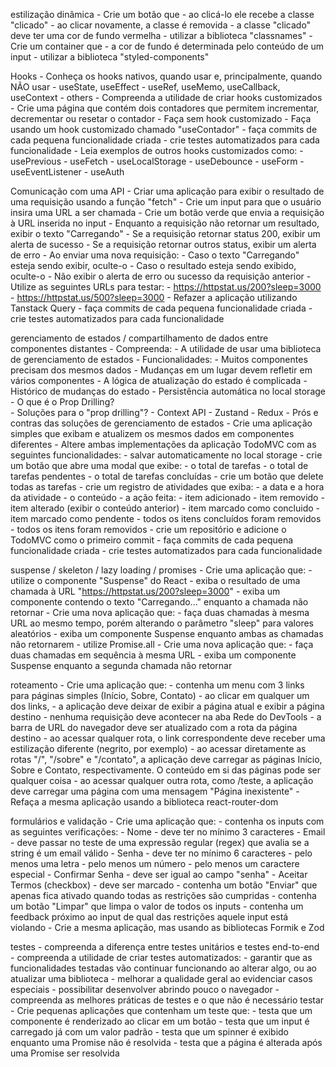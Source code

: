 estilização dinâmica
    - Crie um botão que
        - ao clicá-lo ele recebe a classe "clicado"
        - ao clicar novamente, a classe é removida
        - a classe "clicado" deve ter uma cor de fundo vermelha
        - utilizar a biblioteca "classnames"
    - Crie um container que
        - a cor de fundo é determinada pelo conteúdo de um input
        - utilizar a biblioteca "styled-components"

Hooks
    - Conheça os hooks nativos, quando usar e, principalmente, quando NÃO usar
        - useState, useEffect
        - useRef, useMemo, useCallback, useContext
        - others
    - Compreenda a utilidade de criar hooks customizados
    - Crie uma página que contém dois contadores que permitem incrementar, decrementar ou resetar o contador
        - Faça sem hook customizado
        - Faça usando um hook customizado chamado "useContador"
        - faça commits de cada pequena funcionalidade criada
        - crie testes automatizados para cada funcionalidade
    - Leia exemplos de outros hooks customizados como:
        - usePrevious
        - useFetch
        - useLocalStorage
        - useDebounce
        - useForm
        - useEventListener
        - useAuth

Comunicação com uma API
    - Criar uma aplicação para exibir o resultado de uma requisição usando a função "fetch"
        - Crie um input para que o usuário insira uma URL a ser chamada
        - Crie um botão verde que envia a requisição à URL inserida no input
            - Enquanto a requisição não retornar um resultado, exibir o texto "Carregando"
            - Se a requisição retornar status 200, exibir um alerta de sucesso
            - Se a requisição retornar outros status, exibir um alerta de erro
            - Ao enviar uma nova requisição:
                - Caso o texto "Carregando" esteja sendo exibir, oculte-o
                - Caso o resultado esteja sendo exibido, oculte-o
                - Não exibir o alerta de erro ou sucesso da requisição anterior
            - Utilize as seguintes URLs para testar:
                - https://httpstat.us/200?sleep=3000
                - https://httpstat.us/500?sleep=3000
    - Refazer a aplicação utilizando Tanstack Query
    - faça commits de cada pequena funcionalidade criada
    - crie testes automatizados para cada funcionalidade

gerenciamento de estados / compartilhamento de dados entre componentes distantes
    - Compreenda:
        - A utilidade de usar uma biblioteca de gerenciamento de estados
        - Funcionalidades:
            - Muitos componentes precisam dos mesmos dados
            - Mudanças em um lugar devem refletir em vários componentes
            - A lógica de atualização do estado é complicada
            - Histórico de mudanças do estado
            - Persistência automática no local storage
        - O que é o Prop Drilling?   
        - Soluções para o "prop drilling"?
            - Context API
            - Zustand
            - Redux
        - Prós e contras das soluções de gerenciamento de estados
    - Crie uma aplicação simples que exibam e atualizem os mesmos dados em componentes diferentes
    - Altere ambas implementações da aplicação TodoMVC com as seguintes funcionalidades:
        - salvar automaticamente no local storage
        - crie um botão que abre uma modal que exibe:
            - o total de tarefas
            - o total de tarefas pendentes
            - o total de tarefas concluídas
        - crie um botão que delete todas as tarefas
        - crie um registro de atividades que exiba:
            - a data e a hora da atividade
            - o conteúdo
            - a ação feita:
                - item adicionado
                - item removido
                - item alterado (exibir o conteúdo anterior)
                - item marcado como concluido
                - item marcado como pendente
                - todos os itens concluídos foram removidos
                - todos os itens foram removidos
        - crie um repositório e adicione o TodoMVC como o primeiro commit
        - faça commits de cada pequena funcionalidade criada
        - crie testes automatizados para cada funcionalidade

suspense / skeleton / lazy loading / promises
    - Crie uma aplicação que:
        - utilize o componente "Suspense" do React
        - exiba o resultado de uma chamada à URL "https://httpstat.us/200?sleep=3000"
        - exiba um componente contendo o texto "Carregando..." enquanto a chamada não retornar
    - Crie uma nova aplicação que:
        - faça duas chamadas à mesma URL ao mesmo tempo, porém alterando o parâmetro "sleep" para valores aleatórios
        - exiba um componente Suspense enquanto ambas as chamadas não retornarem
        - utilize Promise.all
    - Crie uma nova aplicação que:
        - faça duas chamadas em sequência à mesma URL
        - exiba um componente Suspense enquanto a segunda chamada não retornar

roteamento
    - Crie uma aplicação que:
        - contenha um menu com 3 links para páginas simples (Início, Sobre, Contato)
        - ao clicar em qualquer um dos links,
            - a aplicação deve deixar de exibir a página atual e exibir a página destino
            - nenhuma requisição deve acontecer na aba Rede do DevTools
            - a barra de URL do navegador deve ser atualizado com a rota da página destino
        - ao acessar qualquer rota, o link correspondente deve receber uma estilização diferente (negrito, por exemplo)
        - ao acessar diretamente as rotas "/", "/sobre" e "/contato", a aplicação deve carregar as páginas Início, Sobre e Contato, respectivamente. O conteúdo em si das páginas pode ser qualquer coisa
        - ao acessar qualquer outra rota, como /teste, a aplicação deve carregar uma página com uma mensagem "Página inexistente"
    - Refaça a mesma aplicação usando a biblioteca react-router-dom

formulários e validação
    - Crie uma aplicação que:
        - contenha os inputs com as seguintes verificações:
            - Nome
                - deve ter no mínimo 3 caracteres
            - Email
                - deve passar no teste de uma expressão regular (regex) que avalia se a string é um email válido
            - Senha
                - deve ter no mínimo 6 caracteres
                - pelo menos uma letra
                - pelo menos um número
                - pelo menos um caractere especial
            - Confirmar Senha
                - deve ser igual ao campo "senha"
            - Aceitar Termos (checkbox)
                - deve ser marcado
        - contenha um botão "Enviar" que apenas fica ativado quando todas as restrições são cumpridas
        - contenha um botão "Limpar" que limpa o valor de todos os inputs
        - contenha um feedback próximo ao input de qual das restrições aquele input está violando
    - Crie a mesma aplicação, mas usando as bibliotecas Formik e Zod

testes
    - compreenda a diferença entre testes unitários e testes end-to-end
    - compreenda a utilidade de criar testes automatizados:
        - garantir que as funcionalidades testadas vão continuar funcionando ao alterar algo, ou ao atualizar uma biblioteca
        - melhorar a qualidade geral ao evidenciar casos especiais
        - possibilitar desenvolver abrindo pouco o navegador
    - compreenda as melhores práticas de testes e o que não é necessário testar
    - Crie pequenas aplicações que contenham um teste que:
        - testa que um componente é renderizado ao clicar em um botão
        - testa que um input é carregado já com um valor padrão
        - testa que um spinner é exibido enquanto uma Promise não é resolvida
        - testa que a página é alterada após uma Promise ser resolvida
